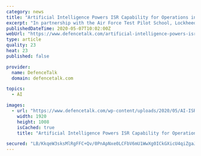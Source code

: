 ```yaml
---
category: news
title: "Artificial Intelligence Powers ISR Capability for Operations in Denied Communications Environments"
excerpt: "In partnership with the Air Force Test Pilot School, Lockheed Martin (NYSE:LMT) Skunk Works® successfully demonstrated an autonomous Intelligence, Surveillance and Reconnaissance (ISR) system to enhance operational effectiveness for the warfighter in denied communications environments."
publishedDateTime: 2020-05-07T10:02:00Z
webUrl: "https://www.defencetalk.com/artificial-intelligence-powers-isr-capability-for-operations-in-denied-communications-environments-75444/"
type: article
quality: 23
heat: 23
published: false

provider:
  name: DefenceTalk
  domain: defencetalk.com

topics:
  - AI

images:
  - url: "https://www.defencetalk.com/wp-content/uploads/2020/05/AI-ISR-communications.jpg"
    width: 1920
    height: 1008
    isCached: true
    title: "Artificial Intelligence Powers ISR Capability for Operations in Denied Communications Environments"

secured: "LB/KkqeW3sksMlRgFFC+Qv/0PnApNxe0LCFbV6mU1WwXg0ICkGXicU4qiZgaJerG52t6OVdb3EwtLgGcKoLVEMok1liofNr7UYoXDtP0hgoERnOlwwZFKJ4sxTIviUgf1oxCGn82or0BaxTU5dcRflsXNk1C1f9ml4UIhQl+Nj20AqZFBH7Vxn3Hz31gvx20MWbU6ir4/PR+8s3wN915BC/WtEJ8MAgQsPXkSFrx2YT5bIT6s8UiXjUPQ3oNVHdLE2iWpi7eustRC86aiNh6u/s4k8Im70jNR7fZ9obNWfAH34CeGSconLlUKa+B6KFa;avmBfIuc4C4imx4emw2CBQ=="
---
```


